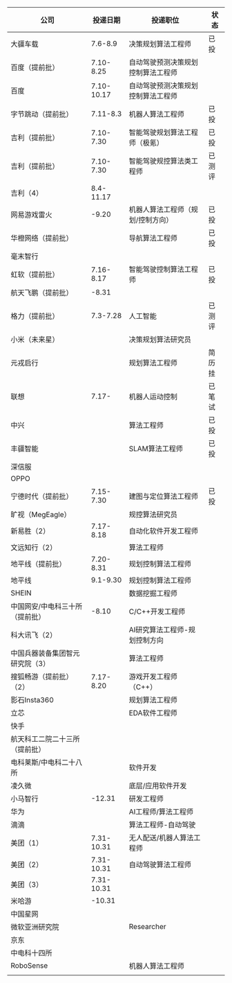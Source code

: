 | 公司                            | 投递日期   | 投递职位                           | 状态   |
| ------------------------------- | ---------- | ---------------------------------- | ------ |
| 大疆车载                        | 7.6-8.9    | 决策规划算法工程师                 | 已投   |
| 百度（提前批）                  | 7.10-8.25  | 自动驾驶预测决策规划控制算法工程师 |        |
| 百度                            | 7.10-10.17 | 自动驾驶预测决策规划控制算法工程师 |        |
| 字节跳动（提前批）              | 7.11-8.3   | 机器人算法工程师                   | 已投   |
| 吉利（提前批）                  | 7.10-7.30  | 智能驾驶规划算法工程师（极氪）     | 已投   |
| 吉利（提前批）                  | 7.10-7.30  | 智能驾驶规控算法类工程师           | 已测评 |
| 吉利（4）                       | 8.4-11.17  |                                    |        |
| 网易游戏雷火                    | -9.20      | 机器人算法工程师（规划/控制方向）  | 已投   |
| 华橙网络（提前批）              |            | 导航算法工程师                     | 已投   |
| 毫末智行                        |            |                                    |        |
| 虹软（提前批）                  | 7.16-8.17  | 智能驾驶控制算法工程师             | 已投   |
| 航天飞鹏（提前批）              | -8.31      |                                    |        |
| 格力（提前批）                  | 7.3-7.28   | 人工智能                           | 已测评 |
| 小米（未来星）                  |            | 决策规划算法研究员                 |        |
| 元戎启行                        |            | 规划算法工程师                     | 简历挂 |
| 联想                            | 7.17-      | 机器人运动控制                     | 已笔试 |
| 中兴                            |            | 算法工程师                         | 已投   |
| 丰疆智能                        |            | SLAM算法工程师                     | 已投   |
| 深信服                          |            |                                    |        |
| OPPO                            |            |                                    |        |
| 宁德时代（提前批）              | 7.15-7.30  | 建图与定位算法工程师               | 已投   |
| 旷视（MegEagle）                |            | 规控算法研究员                     |        |
| 新易胜（2）                     | 7.17-8.18  | 自动化软件开发工程师               |        |
| 文远知行（2）                   |            | 算法工程师                         |        |
| 地平线（提前批）                | 7.20-8.31  | 规划控制算法工程师                 |        |
| 地平线                          | 9.1-9.30   | 规划控制算法工程师                 |        |
| SHEIN                           |            | 数据挖掘工程师                     |        |
| 中国网安/中电科三十所（提前批） | -8.10      | C/C++开发工程师                    |        |
| 科大讯飞（2）                   |            | AI研究算法工程师-规划控制方向      |        |
| 中国兵器装备集团智元研究院（3） |            | 算法工程师                         |        |
| 搜狐畅游（提前批）（2）         | 7.17-8.20  | 游戏开发工程师（C++）              |        |
| 影石Insta360                    |            | 规划算法工程师                     |        |
| 立芯                            |            | EDA软件工程师                      |        |
| 快手                            |            |                                    |        |
| 航天科工二院二十三所（提前批）  |            |                                    |        |
| 电科莱斯/中电科二十八所         |            | 软件开发                           |        |
| 凌久微                          |            | 底层/应用软件开发                  |        |
| 小马智行                        | -12.31     | 研发工程师                         |        |
| 华为                            |            | AI工程师/算法工程师                |        |
| 滴滴                            |            | 算法工程师-自动驾驶                |        |
| 美团（1）                       | 7.31-10.31 | 无人配送/机器人算法工程师          |        |
| 美团（2）                       | 7.31-10.31 | 自动驾驶算法工程师                 |        |
| 美团（3）                       | 7.31-10.31 |                                    |        |
| 米哈游                          | -10.31     |                                    |        |
| 中国星网                        |            |                                    |        |
| 微软亚洲研究院                  |            | Researcher                         |        |
| 京东                            |            |                                    |        |
| 中电科十四所                    |            |                                    |        |
| RoboSense                       |            | 机器人算法工程师                   |        |
|                                 |            |                                    |        |

